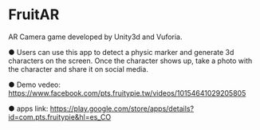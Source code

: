 # FruitAR
AR Camera game developed by Unity3d and Vuforia.

● Users can use this app to detect a physic marker and generate 3d characters on the screen. Once the character shows up, take a photo with the character and share it on social media.

● Demo vedeo: https://www.facebook.com/pts.fruitypie.tw/videos/10154641029205805

● apps link: https://play.google.com/store/apps/details?id=com.pts.fruitypie&hl=es_CO

